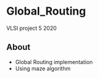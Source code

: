 # Global_Routing
VLSI project 5 2020

## About
* Global Routing implementation
* Using maze algorithm
